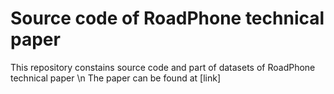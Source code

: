 # Source code of RoadPhone technical paper
This repository constains source code and part of datasets of RoadPhone technical paper \n
The paper can be found at [link]


